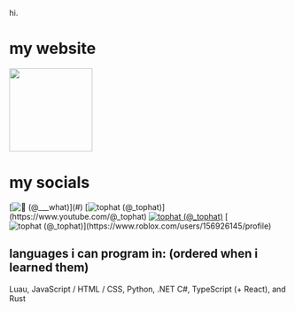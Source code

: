 hi.

# my website

<a href="https://www.top-hat.net/">
  <img src="https://www.top-hat.net/logo.png" height="150" />
</a>

# my socials

[![🎩 (@___what)](https://img.shields.io/static/v1?label=Discord&message=%F0%9F%8E%A9%20(%40___what)&color=gray&labelColor=5b67e6&logo=discord&logoColor=fff)](#)
[![tophat (@_tophat)](https://img.shields.io/static/v1?label=YouTube&message=tophat%20(%40_tophat)&color=gray&labelColor=fff&logo=youtube&logoColor=f00)](https://www.youtube.com/@_tophat)
[![tophat (@_tophat)](https://img.shields.io/static/v1?label=osu!&message=___what&color=gray&labelColor=e25e98&logo=osu&logoColor=fff)](https://osu.ppy.sh/users/35499005)
[![tophat (@_tophat)](https://img.shields.io/static/v1?label=Roblox&message=where%20(%40calvin_coco)&color=gray&labelColor=325efe&logo=roblox&logoColor=fff)](https://www.roblox.com/users/156926145/profile)

## languages i can program in: (ordered when i learned them)

Luau, JavaScript / HTML / CSS, Python, .NET C#, TypeScript (+ React), and Rust
